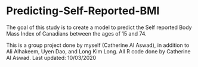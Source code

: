# Predicting-Self-Reported-BMI
The goal of this study is to create a model to predict the Self reported Body Mass Index of Canadians between the ages of 15 and 74.

This is a group project done by myself (Catherine Al Aswad), in addition to Ali Alhakeem, Uyen Dao, and Long Kim Long.
All R code done by Catherine Al Aswad.
Last updated: 10/03/2020
